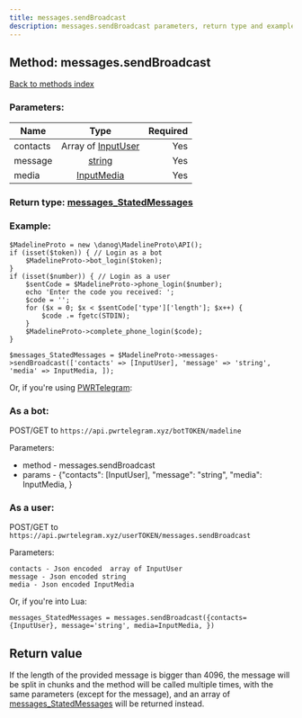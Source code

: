 ```yaml
---
title: messages.sendBroadcast
description: messages.sendBroadcast parameters, return type and example
---
```

## Method: messages.sendBroadcast  
[Back to methods index](index.md)


### Parameters:

| Name     |    Type       | Required |
|----------|:-------------:|---------:|
|contacts|Array of [InputUser](../types/InputUser.md) | Yes|
|message|[string](../types/string.md) | Yes|
|media|[InputMedia](../types/InputMedia.md) | Yes|


### Return type: [messages\_StatedMessages](../types/messages_StatedMessages.md)

### Example:


```
$MadelineProto = new \danog\MadelineProto\API();
if (isset($token)) { // Login as a bot
    $MadelineProto->bot_login($token);
}
if (isset($number)) { // Login as a user
    $sentCode = $MadelineProto->phone_login($number);
    echo 'Enter the code you received: ';
    $code = '';
    for ($x = 0; $x < $sentCode['type']['length']; $x++) {
        $code .= fgetc(STDIN);
    }
    $MadelineProto->complete_phone_login($code);
}

$messages_StatedMessages = $MadelineProto->messages->sendBroadcast(['contacts' => [InputUser], 'message' => 'string', 'media' => InputMedia, ]);
```

Or, if you're using [PWRTelegram](https://pwrtelegram.xyz):

### As a bot:

POST/GET to `https://api.pwrtelegram.xyz/botTOKEN/madeline`

Parameters:

* method - messages.sendBroadcast
* params - {"contacts": [InputUser], "message": "string", "media": InputMedia, }



### As a user:

POST/GET to `https://api.pwrtelegram.xyz/userTOKEN/messages.sendBroadcast`

Parameters:

```
contacts - Json encoded  array of InputUser
message - Json encoded string
media - Json encoded InputMedia

```

Or, if you're into Lua:

```
messages_StatedMessages = messages.sendBroadcast({contacts={InputUser}, message='string', media=InputMedia, })
```


## Return value 

If the length of the provided message is bigger than 4096, the message will be split in chunks and the method will be called multiple times, with the same parameters (except for the message), and an array of [messages\_StatedMessages](../types/messages_StatedMessages.md) will be returned instead.


